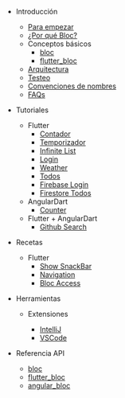 - Introducción

  - [Para empezar](es/gettingstarted.md)
  - [¿Por qué Bloc?](es/whybloc.md)
  - Conceptos básicos
    - [bloc](es/coreconcepts.md)
    - [flutter_bloc](es/flutterbloccoreconcepts.md)
  - [Arquitectura](es/architecture.md)
  - [Testeo](es/testing.md)
  - [Convenciones de nombres](es/blocnamingconventions.md)
  - [FAQs](es/faqs.md)

- Tutoriales

  - Flutter
    - [Contador](es/fluttercountertutorial.md)
    - [Temporizador](es/fluttertimertutorial.md)
    - [Infinite List](es/flutterinfinitelisttutorial.md)
    - [Login](es/flutterlogintutorial.md)
    - [Weather](es/flutterweathertutorial.md)
    - [Todos](es/fluttertodostutorial.md)
    - [Firebase Login](es/flutterfirebaselogintutorial.md)
    - [Firestore Todos](es/flutterfirestoretodostutorial.md)
  - AngularDart
    - [Counter](es/angularcountertutorial.md)
  - Flutter + AngularDart
    - [Github Search](es/flutterangulargithubsearch.md)

- Recetas

  - Flutter
    - [Show SnackBar](es/recipesfluttershowsnackbar.md)
    - [Navigation](es/recipesflutternavigation.md)
    - [Bloc Access](es/recipesflutterblocaccess.md)

- Herramientas

  - Extensiones

    - [IntelliJ](es/blocintellijextension.md)
    - [VSCode](es/blocvscodeextension.md)

- Referencia API
  - [bloc](https://pub.dev/documentation/bloc/latest/bloc/bloc-library.html)
  - [flutter_bloc](https://pub.dev/documentation/flutter_bloc/latest/flutter_bloc/flutter_bloc-library.html)
  - [angular_bloc](https://pub.dev/documentation/angular_bloc/latest/angular_dart/angular_dart-library.html)
